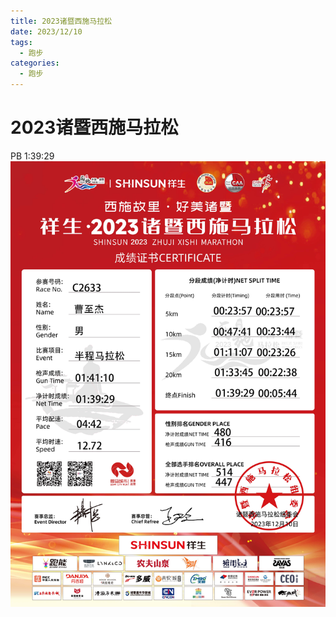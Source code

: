```yaml
---
title: 2023诸暨西施马拉松
date: 2023/12/10
tags:
  - 跑步
categories:
  - 跑步
---
```


# 2023诸暨西施马拉松

PB 1:39:29
<img src="../img/11.png"/>

